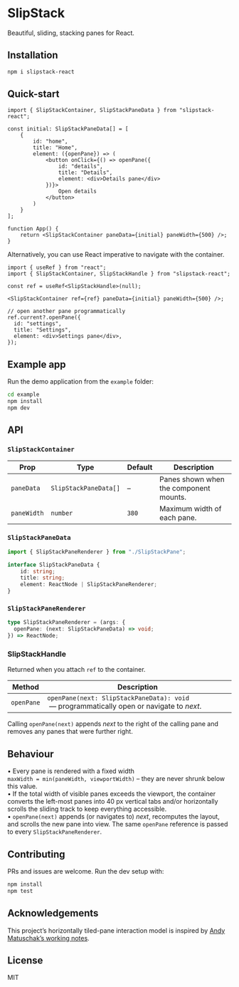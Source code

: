 # SlipStack
Beautiful, sliding, stacking panes for React.

## Installation
```bash
npm i slipstack-react
```

## Quick-start

```tsx
import { SlipStackContainer, SlipStackPaneData } from "slipstack-react";

const initial: SlipStackPaneData[] = [
    {
        id: "home",
        title: "Home",
        element: ({openPane}) => (
            <button onClick={() => openPane({
                id: "details",
                title: "Details",
                element: <div>Details pane</div>
            })}>
                Open details
            </button>
        )
    }
];

function App() {
    return <SlipStackContainer paneData={initial} paneWidth={500} />;
}
```

Alternatively, you can use React imperative to navigate with the container.

```tsx
import { useRef } from "react";
import { SlipStackContainer, SlipStackHandle } from "slipstack-react";

const ref = useRef<SlipStackHandle>(null);

<SlipStackContainer ref={ref} paneData={initial} paneWidth={500} />;

// open another pane programmatically
ref.current?.openPane({
  id: "settings",
  title: "Settings",
  element: <div>Settings pane</div>,
});
```

## Example app
Run the demo application from the `example` folder:

```bash
cd example
npm install
npm dev
```

## API
### `SlipStackContainer`

| Prop        | Type                  | Default | Description                            |
|-------------|-----------------------|---------|----------------------------------------|
| `paneData`  | `SlipStackPaneData[]` | –       | Panes shown when the component mounts. |
| `paneWidth` | `number`              | `380`   | Maximum width of each pane.            |

### `SlipStackPaneData`

```ts
import { SlipStackPaneRenderer } from "./SlipStackPane";

interface SlipStackPaneData {
    id: string;
    title: string;
    element: ReactNode | SlipStackPaneRenderer;
}
```

### `SlipStackPaneRenderer`
```ts
type SlipStackPaneRenderer = (args: {
  openPane: (next: SlipStackPaneData) => void;
}) => ReactNode;
```

### SlipStackHandle
Returned when you attach `ref` to the container.

| Method     | Description                                       |
|------------|---------------------------------------------------|
| `openPane` | `openPane(next: SlipStackPaneData): void` &nbsp;—&nbsp;programmatically open or navigate to *next*. |

Calling `openPane(next)` appends *next* to the right of the calling pane and removes any panes that were further right.

## Behaviour

• Every pane is rendered with a fixed width  
  `maxWidth = min(paneWidth, viewportWidth)` – they are never shrunk below this value.  
• If the total width of visible panes exceeds the viewport, the container
  converts the left-most panes into 40 px vertical tabs and/or horizontally
  scrolls the sliding track to keep everything accessible.  
• `openPane(next)` appends (or navigates to) *next*, recomputes the layout,
  and scrolls the new pane into view. The same `openPane` reference is passed
  to every `SlipStackPaneRenderer`.

## Contributing
PRs and issues are welcome. Run the dev setup with:

```bash
npm install
npm test
```

## Acknowledgements

This project’s horizontally tiled-pane interaction model is inspired by
[Andy Matuschak’s working notes](https://notes.andymatuschak.org).

## License
MIT

